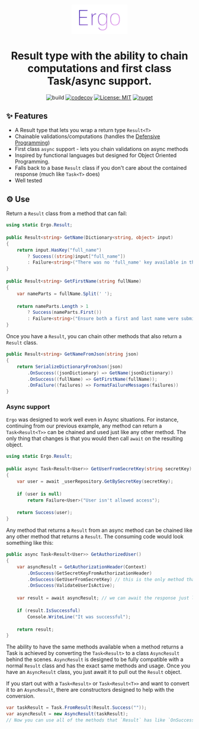 <p align="center"><img src="/logo.png?raw=true" width="150"></p>
<h1 align="center">Result type with the ability to chain computations and first class Task/async support.</h1>
 
<div align="center">

![build](https://github.com/GoodeUser/Ergo/workflows/build/badge.svg)
[![codecov](https://codecov.io/gh/GoodeUser/Ergo/branch/master/graph/badge.svg?token=8XDVMVSNIC)](https://codecov.io/gh/GoodeUser/Ergo)
[![License: MIT](https://img.shields.io/badge/License-MIT-blue.svg)](https://github.com/GoodeUser/Ergo/blob/master/LICENSE)
[![nuget](https://img.shields.io/nuget/v/Ergo)](https://www.nuget.org/packages/Ergo/)

</div>

## ✨ Features
* A Result type that lets you wrap a return type `Result<T>`
* Chainable validations/computations (handles the [Defensive Programming](https://en.wikipedia.org/wiki/Defensive_programming))
* First class `async` support - lets you chain validations on async methods
* Inspired by functional languages but designed for Object Oriented Programming.
* Falls back to a base `Result` class if you don't care about the contained response (much like `Task<T>` does)
* Well tested

## ⚙️ Use
Return a `Result` class from a method that can fail:
```cs
using static Ergo.Result;

public Result<string> GetName(Dictionary<string, object> input)
{
    return input.HasKey("full_name")
        ? Success((string)input["full_name"])
        : Failure<string>("There was no 'full_name' key available in the dictionary");
}

public Result<string> GetFirstName(string fullName)
{
    var nameParts = fullName.Split(' ');

    return nameParts.Length > 1
        ? Success(nameParts.First())
        : Failure<string>("Ensure both a first and last name were submitted");
}
```
Once you have a `Result`, you can chain other methods that also return a `Result` class.
```cs
public Result<string> GetNameFromJson(string json)
{
    return SerializeDictionaryFromJson(json)
        .OnSuccess((jsonDictionary) => GetName(jsonDictionary))
        .OnSuccess((fullName) => GetFirstName(fullName));
        .OnFailure((failures) => FormatFailureMessages(failures))
}
```
### Async support
`Ergo` was designed to work well even in Async situations. For instance, continuing from our previous example, any method can return a `Task<Result<T>>` can be chained and used just like any other method. The only thing that changes is that you would then call `await` on the resulting object.

```cs
using static Ergo.Result;

public async Task<Result<User>> GetUserFromSecretKey(string secretKey)
{
    var user = await _userRepository.GetBySecretKey(secretKey);
    
    if (user is null)
        return Failure<User>("User isn't allowed access");

    return Success(user);
}
```
Any method that returns a `Result` from an async method can be chained like any other method that returns a `Result`. The consuming code would look something like this:
```cs
public async Task<Result<User>> GetAuthorizedUser()
{
    var asyncResult = GetAuthorizationHeader(Context)
        .OnSuccess(GetSecretKeyFromAuthorizationHeader)
        .OnSuccess(GetUserFromSecretKey) // this is the only method that is async - it returns a Task<Result<User>>
        .OnSuccess(ValidateUserIsActive);
        
    var result = await asyncResult; // we can await the response just like a Task!!!
    
    if (result.IsSuccessful)
        Console.WriteLine("It was successful");
    
    return result;
}
```
The ability to have the same methods available when a method returns a Task is achieved by converting the `Task<Result>` to a class `AsyncResult` behind the scenes. `AsyncResult` is designed to be fully compatible with a normal `Result` class and has the exact same methods and usage. Once you have an `AsyncResult` class, you just await it to pull out the `Result` object.

If you start out with a `Task<Result>` or `Task<Result<T>>` and want to convert it to an `AsyncResult`, there are constructors designed to help with the conversion.
```cs
var taskResult = Task.FromResult(Result.Success(""));
var asyncResult = new AsyncResult(taskResult);
// Now you can use all of the methods that `Result` has like `OnSuccess`, etc.
```
